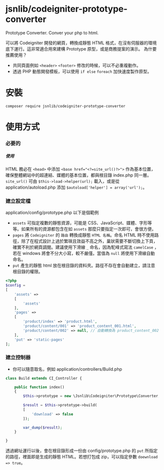 # jsnlib/codeigniter-prototype-converter
Prototype Converter. Conver your php  to html. 

可以將 Codeigniter 開發的網頁，轉換成靜態 HTML 格式，在沒有伺服器的環境底下運行。這非常適合用來建構 Prototype 原型，或是商務提案的演示。
為什要推薦使用？
- 共同頁面例如 `<header>` `<footer>` 修改的時候，可以不必重複動作。
- 透過 PHP 動態開發模板，可以使用 `if else` `foreach` 加快速度製作原型。

# 安裝
````
composer require jsnlib/codeigniter-prototype-converter
````

# 使用方式
### 必要的
##### 使用 <base>
HTML 務必在 `<head>` 中添加 `<base href="<?=site_url()?>">` 作為基本位置，確保整體網站中的超連結、媒體的基本位置，都與根目錄 index.php 同一層。
`site_url()` 可由 `$this->load->helper(url);` 載入，或是從 application/autoload.php 添加 `$autoload['helper'] = array('url');`。

### 建立設定檔
application/config/prototype.php
以下是個範例
- `assets` 可指定複數的靜態資源，可能是 CSS、JavaScript、媒體、字形等等。如果所有的資源都包含在如 `assets` 那麼只要指定一次即可，會很方便。
- `pages` 將 `Codeigniter` 的 `路由` 轉換成靜態 `HTML 名稱`。命名 HTML 時不使用路徑，除了在程式設計上過於繁瑣且效益不高之外，巢狀需要不斷切換上下頁，確實不利於網頁調閱。建議使用下滑線 `_` 命名，因為駝峰式寫法 `camelCase` ，若在 windows 將會不分大小寫，較不嚴僅。當值為 `null` 將使用下滑線自動命名。
- `put` 產生的靜態 html 放在根目錄的資料夾。路徑不存在會自動建立，請注意根目錄的權限。

````php
<?php 
$config = 
[
    'assets' => 
    [
        'assets'
    ],
    'pages' => 
    [
        'product/index' => 'product.html',
        'product/content/001' => 'product_content_001.html',
        'product/content/002' => null, // 自動轉換為 product_content_002.html
    ],
    'put' => 'static-pages'
];
````

### 建立控制器
- 你可以隨意取名，例如 application/controllers/Build.php
````php
class Build extends CI_Controller {

    public function index()
    {
        $this->prototype = new \Jsnlib\Codeigniter\Prototype\Converter;
        
        $result = $this->prototype->build(
        [
            'download' => false
        ]);

        var_dump($result);
    }

}
````
透過網址運行以後，會在根目錄形成一份由 config/prototype.php 的 `put` 所指定的路徑，裡面即是生成的靜態 HTML。若想打包成 zip，可以指定參數 `doewnload => true`。
